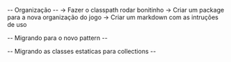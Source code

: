 
-- Organização -- 
-> Fazer o classpath rodar bonitinho
-> Criar um package para a nova organização do jogo 
-> Criar um markdown com as intruções de uso 

-- Migrando para o novo pattern --


-- Migrando as classes estaticas para collections --